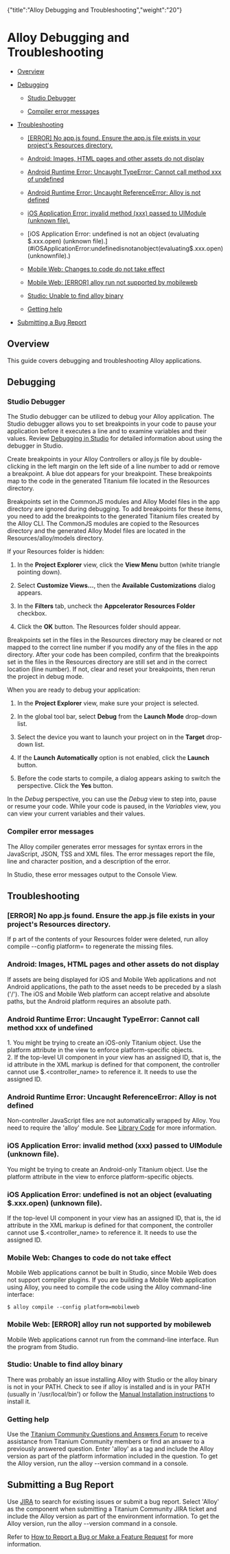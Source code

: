 {"title":"Alloy Debugging and Troubleshooting","weight":"20"} 

# Alloy Debugging and Troubleshooting

*   [Overview](#Overview)
    
*   [Debugging](#Debugging)
    
    *   [Studio Debugger](#StudioDebugger)
        
    *   [Compiler error messages](#Compilererrormessages)
        
*   [Troubleshooting](#Troubleshooting)
    
    *   [\[ERROR\] No app.js found. Ensure the app.js file exists in your project's Resources directory.](#[ERROR]Noapp.jsfound.Ensuretheapp.jsfileexistsinyourproject'sResourcesdirectory.)
        
    *   [Android: Images, HTML pages and other assets do not display](#Android:Images,HTMLpagesandotherassetsdonotdisplay)
        
    *   [Android Runtime Error: Uncaught TypeError: Cannot call method xxx of undefined](#AndroidRuntimeError:UncaughtTypeError:Cannotcallmethodxxxofundefined)
        
    *   [Android Runtime Error: Uncaught ReferenceError: Alloy is not defined](#AndroidRuntimeError:UncaughtReferenceError:Alloyisnotdefined)
        
    *   [iOS Application Error: invalid method (xxx) passed to UIModule (unknown file).](#iOSApplicationError:invalidmethod(xxx)passedtoUIModule(unknownfile).)
        
    *   [iOS Application Error: undefined is not an object (evaluating $.xxx.open) (unknown file).](#iOSApplicationError:undefinedisnotanobject(evaluating$.xxx.open)(unknownfile).)
        
    *   [Mobile Web: Changes to code do not take effect](#MobileWeb:Changestocodedonottakeeffect)
        
    *   [Mobile Web: \[ERROR\] alloy run not supported by mobileweb](#MobileWeb:[ERROR]alloyrunnotsupportedbymobileweb)
        
    *   [Studio: Unable to find alloy binary](#Studio:Unabletofindalloybinary)
        
    *   [Getting help](#Gettinghelp)
        
*   [Submitting a Bug Report](#SubmittingaBugReport)
    

## Overview

This guide covers debugging and troubleshooting Alloy applications.

## Debugging

### Studio Debugger

The Studio debugger can be utilized to debug your Alloy application. The Studio debugger allows you to set breakpoints in your code to pause your application before it executes a line and to examine variables and their values. Review [Debugging in Studio](/docs/appc/Titanium_SDK/Titanium_SDK_How-tos/Debugging_and_Profiling/Debugging_in_Studio/) for detailed information about using the debugger in Studio.

Create breakpoints in your Alloy Controllers or alloy.js file by double-clicking in the left margin on the left side of a line number to add or remove a breakpoint. A blue dot appears for your breakpoint. These breakpoints map to the code in the generated Titanium file located in the Resources directory.

Breakpoints set in the CommonJS modules and Alloy Model files in the app directory are ignored during debugging. To add breakpoints for these items, you need to add the breakpoints to the generated Titanium files created by the Alloy CLI. The CommonJS modules are copied to the Resources directory and the generated Alloy Model files are located in the Resources/alloy/models directory.

If your Resources folder is hidden:

1.  In the  **Project Explorer** view, click the **View Menu** button (white triangle pointing down).
    
2.  Select **Customize Views...**, then the **Available Customizations** dialog appears.
    
3.  In the **Filters** tab, uncheck the **Appcelerator Resources Folder** checkbox.
    
4.  Click the **OK** button. The Resources folder should appear.
    

Breakpoints set in the files in the Resources directory may be cleared or not mapped to the correct line number if you modify any of the files in the app directory. After your code has been compiled, confirm that the breakpoints set in the files in the Resources directory are still set and in the correct location (line number). If not, clear and reset your breakpoints, then rerun the project in debug mode.

When you are ready to debug your application:

1.  In the **Project Explorer** view, make sure your project is selected.
    
2.  In the global tool bar, select **Debug** from the **Launch Mode** drop-down list.
    
3.  Select the device you want to launch your project on in the **Target** drop-down list.
    
4.  If the **Launch Automatically** option is not enabled, click the **Launch** button.
    
5.  Before the code starts to compile, a dialog appears asking to switch the perspective. Click the **Yes** button.
    

In the _Debug_ perspective, you can use the _Debug_ view to step into, pause or resume your code. While your code is paused, in the _Variables_ view, you can view your current variables and their values.

### Compiler error messages

The Alloy compiler generates error messages for syntax errors in the JavaScript, JSON, TSS and XML files. The error messages report the file, line and character position, and a description of the error.

In Studio, these error messages output to the Console View.

## Troubleshooting

### \[ERROR\] No app.js found. Ensure the app.js file exists in your project's Resources directory.

If p art of the contents of your Resources folder were deleted, run alloy compile --config platform=<platform> to regenerate the missing files.

### Android: Images, HTML pages and other assets do not display

If assets are being displayed for iOS and Mobile Web applications and not Android applications, the path to the asset needs to be preceded by a slash ('/'). The iOS and Mobile Web platform can accept relative and absolute paths, but the Android platform requires an absolute path.

### Android Runtime Error: Uncaught TypeError: Cannot call method xxx of undefined

1\. You might be trying to create an iOS-only Titanium object. Use the platform attribute in the view to enforce platform-specific objects.  
2\. If the top-level UI component in your view has an assigned ID, that is, the id attribute in the XML markup is defined for that component, the controller cannot use $.<controller\_name> to reference it. It needs to use the assigned ID.

### Android Runtime Error: Uncaught ReferenceError: Alloy is not defined

Non-controller JavaScript files are not automatically wrapped by Alloy. You need to require the 'alloy' module. See [Library Code](/docs/appc/Alloy_Framework/Alloy_Guide/Alloy_Controllers/#LibraryCodeandCommonJSModules) for more information.

### iOS Application Error: invalid method (xxx) passed to UIModule (unknown file).

You might be trying to create an Android-only Titanium object. Use the platform attribute in the view to enforce platform-specific objects.

### iOS Application Error: undefined is not an object (evaluating $.xxx.open) (unknown file).

If the top-level UI component in your view has an assigned ID, that is, the id attribute in the XML markup is defined for that component, the controller cannot use $.<controller\_name> to reference it. It needs to use the assigned ID.

### Mobile Web: Changes to code do not take effect

Mobile Web applications cannot be built in Studio, since Mobile Web does not support compiler plugins. If you are building a Mobile Web application using Alloy, you need to compile the code using the Alloy command-line interface:

`$ alloy compile --config platform=mobileweb`

### Mobile Web: \[ERROR\] alloy run not supported by mobileweb

Mobile Web applications cannot run from the command-line interface. Run the program from Studio.

### Studio: Unable to find alloy binary

There was probably an issue installing Alloy with Studio or the alloy binary is not in your PATH. Check to see if alloy is installed and is in your PATH (usually in '/usr/local/bin') or follow the [Manual Installation instructions](/docs/appc/Alloy_Framework/Alloy_Getting_Started/#Command-lineinterfaceinstallation) to install it.

### Getting help

Use the [Titanium Community Questions and Answers Forum](https://developer.axway.com/develop-apps#DevelopApps_Engage) to receive assistance from Titanium Community members or find an answer to a previously answered question. Enter 'alloy' as a tag and include the Alloy version as part of the platform information included in the question. To get the Alloy version, run the alloy --version command in a console.

## Submitting a Bug Report

Use [JIRA](http://jira.appcelerator.org/) to search for existing issues or submit a bug report. Select 'Alloy' as the component when submitting a Titanium Community JIRA ticket and include the Alloy version as part of the environment information. To get the Alloy version, run the alloy --version command in a console.

Refer to [How to Report a Bug or Make a Feature Request](/docs/appc/Titanium_SDK/Titanium_SDK_Guide/Contributing_to_Titanium/How_to_Report_a_Bug_or_Make_a_Feature_Request/) for more information.